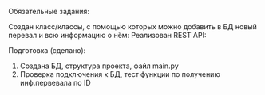 Обязательные задания:

Создан класс/классы, с помощью которых можно добавить в БД новый перевал и всю информацию о нём:
Реализован REST API:

Подготовка (сделано):
1. Создана БД, структура проекта, файл main.py
2. Проверка подключения к БД, тест функции по получению инф.первевала по ID
